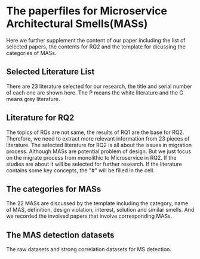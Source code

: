 # The paperfiles for Microservice Architectural Smells(MASs)
Here we further supplement the content of our paper including the list of selected papers, the contents for RQ2 and the template for dicussing the categories of MASs.

## Selected Literature List
There are 23 literature selected for our research, the title and serial number of each one are shown here. The P means the white literature and the G means grey literature.

## Literature for RQ2
The topics of RQs are not same, the results of RQ1 are the base for RQ2.  Therefore, we need to extract more relevant information from 23 pieces of literature. The selected literature for RQ2 is all about the issues in migration process. Although MASs are potential problem of design. But we just focus on the migrate process from monolithic to Microservice in RQ2. If the studies are about it will be selected for further research. If the literature contains some key concepts, the "#" will be filled in the cell.

## The categories for MASs
The 22 MASs are discussed by the template including the category, name of MAS, definition, design violation, interest, solution and similar smells. And we recorded the involved papers that involve corresponding MASs.

## The MAS detection datasets
The raw datasets and strong correlation datasets for MS detection.
